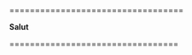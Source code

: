 <p align ="center">
  
==================================

  <strong>Salut</strong>
  
=================================

</p>
